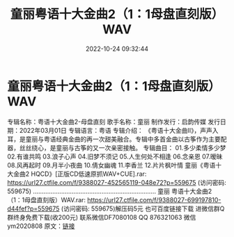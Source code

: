 ﻿---
title: 童丽粤语十大金曲2（1：1母盘直刻版）WAV
date: 2022-10-24 09:32:44
categories: 新碟专辑、稀有等精品
tags: 华语中文
---
# 童丽粤语十大金曲2（1：1母盘直刻版）WAV

专辑名称：粤语十大金曲2-母盘直刻
歌手名称：童丽
制作发行：启韵传媒
发行日期：2022年03月01日
专辑语言：粤语
专辑介绍：
《粤语十大金曲II》，声声入耳，是童丽与粤语经典金曲的再一次甜美融合。专辑中多首金曲以古筝作为主要配器，丝丝绕心，是童丽与古筝的又一次亲密接触。
专辑曲目：
01.多少柔情多少梦
02.有谁共鸣
03.浪子心声
04.旧梦不须记
05.人生何处不相逢
06.念亲恩
07.暧昧
08.风再起时
09.月半小夜曲
10.倩女幽魂
11.李香兰
12.片片枫叶情
童丽《粤语十大金曲2 HQCD》[正版CD低速原抓WAV+CUE].rar: https://url27.ctfile.com/f/9388027-452565119-048e72?p=559675
(访问密码: 559675)
......................................................................
童丽 粤语十大金曲2 （1：1母盘直刻版）WAV.rar: https://url27.ctfile.com/f/9388027-699197810-d44fef?p=559675
(访问密码: 559675)解压码5元
也可百度链接下载
进微信群Q群终身免费下载(收200元)
联系微信DF7080108 QQ 876321063
微信ym2020808
原文：[链接](https://blog.sina.com.cn/s/blog_1647c7e760103100k.html)